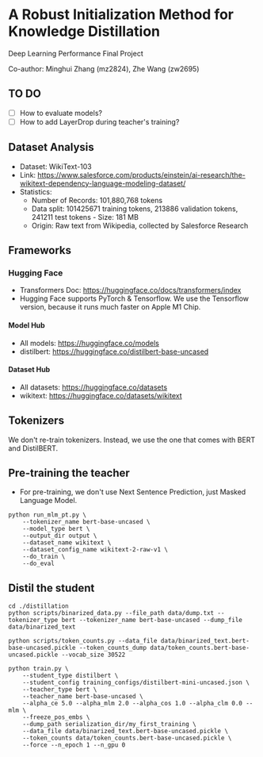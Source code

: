 # A Robust Initialization Method for Knowledge Distillation

Deep Learning Performance Final Project

Co-author: Minghui Zhang (mz2824), Zhe Wang (zw2695)

## TO DO
- [ ] How to evaluate models?
- [ ] How to add LayerDrop during teacher's training?

## Dataset Analysis

- Dataset: WikiText-103
- Link: https://www.salesforce.com/products/einstein/ai-research/the-wikitext-dependency-language-modeling-dataset/
- Statistics:
  - Number of Records: 101,880,768 tokens
  - Data split: 101425671 training tokens, 213886 validation tokens, 241211 test tokens - Size: 181 MB
  - Origin: Raw text from Wikipedia, collected by Salesforce Research

## Frameworks
### Hugging Face
- Transformers Doc: https://huggingface.co/docs/transformers/index
- Hugging Face supports PyTorch & Tensorflow. We use the Tensorflow version, because it runs much faster on Apple M1 Chip.

#### Model Hub
- All models: https://huggingface.co/models
- distilbert: https://huggingface.co/distilbert-base-uncased

#### Dataset Hub
- All datasets: https://huggingface.co/datasets
- wikitext: https://huggingface.co/datasets/wikitext

## Tokenizers
We don't re-train tokenizers. Instead, we use the one that comes with BERT and DistilBERT.

## Pre-training the teacher
- For pre-training, we don't use Next Sentence Prediction, just Masked Language Model.

```shell
python run_mlm_pt.py \
    --tokenizer_name bert-base-uncased \
    --model_type bert \
    --output_dir output \
    --dataset_name wikitext \
    --dataset_config_name wikitext-2-raw-v1 \
    --do_train \
    --do_eval
```

## Distil the student

```shell
cd ./distillation
python scripts/binarized_data.py --file_path data/dump.txt --tokenizer_type bert --tokenizer_name bert-base-uncased --dump_file data/binarized_text

python scripts/token_counts.py --data_file data/binarized_text.bert-base-uncased.pickle --token_counts_dump data/token_counts.bert-base-uncased.pickle --vocab_size 30522

python train.py \
    --student_type distilbert \
    --student_config training_configs/distilbert-mini-uncased.json \
    --teacher_type bert \
    --teacher_name bert-base-uncased \
    --alpha_ce 5.0 --alpha_mlm 2.0 --alpha_cos 1.0 --alpha_clm 0.0 --mlm \
    --freeze_pos_embs \
    --dump_path serialization_dir/my_first_training \
    --data_file data/binarized_text.bert-base-uncased.pickle \
    --token_counts data/token_counts.bert-base-uncased.pickle \
    --force --n_epoch 1 --n_gpu 0
```